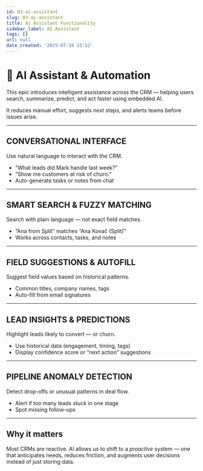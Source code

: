 ```yaml
---
id: 03-ai-assistant
slug: 03-ai-assistant
title: Ai Assistant Functionality
sidebar_label: AI Assistant
tags: []
url: null
date_created: '2025-07-19 13:52'
---
```

# 🤖 AI Assistant & Automation

This epic introduces intelligent assistance across the CRM — helping users search, summarize, predict, and act faster using embedded AI.

It reduces manual effort, suggests next steps, and alerts teams before issues arise.

---
## CONVERSATIONAL INTERFACE

Use natural language to interact with the CRM.

- “What leads did Mark handle last week?”  
- “Show me customers at risk of churn.”  
- Auto-generate tasks or notes from chat

---
## SMART SEARCH & FUZZY MATCHING

Search with plain language — not exact field matches.

- “Ana from Split” matches “Ana Kovač (Split)”  
- Works across contacts, tasks, and notes

---
## FIELD SUGGESTIONS & AUTOFILL

Suggest field values based on historical patterns.

- Common titles, company names, tags  
- Auto-fill from email signatures

---
## LEAD INSIGHTS & PREDICTIONS

Highlight leads likely to convert — or churn.

- Use historical data (engagement, timing, tags)  
- Display confidence score or “next action” suggestions

---
## PIPELINE ANOMALY DETECTION

Detect drop-offs or unusual patterns in deal flow.

- Alert if too many leads stuck in one stage  
- Spot missing follow-ups

---
## Why it matters

Most CRMs are reactive. AI allows us to shift to a *proactive* system — one that anticipates needs, reduces friction, and augments user decisions instead of just storing data.
